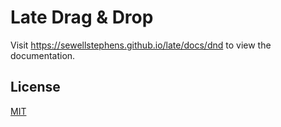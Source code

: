 # Late Drag & Drop

Visit https://sewellstephens.github.io/late/docs/dnd to view the documentation.

## License

[MIT](../../LICENSE)
